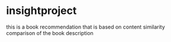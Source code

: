 # insightproject

this is a book recommendation that is based on content similarity comparison of the book description
